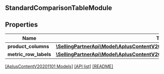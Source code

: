 ## StandardComparisonTableModule

## Properties

Name | Type | Description | Notes
------------ | ------------- | ------------- | -------------
**product_columns** | [**\SellingPartnerApi\Model\AplusContentV20201101\StandardComparisonProductBlock[]**](StandardComparisonProductBlock.md) |  | [optional]
**metric_row_labels** | [**\SellingPartnerApi\Model\AplusContentV20201101\PlainTextItem[]**](PlainTextItem.md) |  | [optional]

[[AplusContentV20201101 Models]](../) [[API list]](../../Api) [[README]](../../../README.md)
